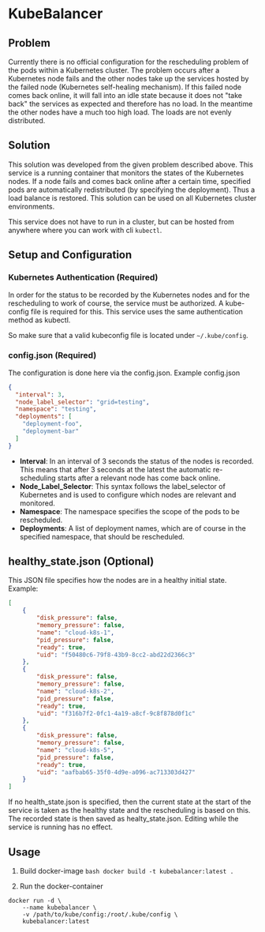 # KubeBalancer
## Problem
Currently there is no official configuration for the rescheduling problem of the pods within a Kubernetes cluster. The problem occurs after a Kubernetes node fails and the other nodes take up the services hosted by the failed node (Kubernetes self-healing mechanism). If this failed node comes back online, it will fall into an idle state because it does not "take back" the services as expected and therefore has no load. In the meantime the other nodes have a much too high load. The loads are not evenly distributed.


## Solution
This solution was developed from the given problem described above. This service is a running container that monitors the states of the Kubernetes nodes. If a node fails and comes back online after a certain time, specified pods are automatically redistributed (by specifying the deployment). Thus a load balance is restored. This solution can be used on all Kubernetes cluster environments. 

This service does not have to run in a cluster, but can be hosted from anywhere where you can work with cli ```kubectl```.
## Setup and Configuration
### Kubernetes Authentication (Required)
In order for the status to be recorded by the Kubernetes nodes and for the rescheduling to work of course, the service must be authorized. A kube-config file is required for this. This service uses the same authentication method as kubectl.

So make sure that a valid kubeconfig file is located under ```~/.kube/config```.

### config.json (Required)
The configuration is done here via the config.json. 
Example config.json  
```json
{
  "interval": 3,
  "node_label_selector": "grid=testing",
  "namespace": "testing",
  "deployments": [
    "deployment-foo",
    "deployment-bar"
  ]
}
```

- **Interval**: In an interval of 3 seconds the status of the nodes is recorded. This means that after 3 seconds at the latest the automatic re-scheduling starts after a relevant node has come back online.
- **Node_Label_Selector**: This syntax follows the label_selector of Kubernetes and is used to configure which nodes are relevant and monitored.
- **Namespace**: The namespace specifies the scope of the pods to be rescheduled.
- **Deployments**: A list of deployment names, which are of course in the specified namespace, that should be rescheduled.

## healthy_state.json (Optional)
This JSON file specifies how the nodes are in a healthy initial state.
Example:
```json
[
    {
        "disk_pressure": false,
        "memory_pressure": false,
        "name": "cloud-k8s-1",
        "pid_pressure": false,
        "ready": true,
        "uid": "f50480c6-79f8-43b9-8cc2-abd22d2366c3"
    },
    {
        "disk_pressure": false,
        "memory_pressure": false,
        "name": "cloud-k8s-2",
        "pid_pressure": false,
        "ready": true,
        "uid": "f316b7f2-0fc1-4a19-a8cf-9c8f878d0f1c"
    },
    {
        "disk_pressure": false,
        "memory_pressure": false,
        "name": "cloud-k8s-5",
        "pid_pressure": false,
        "ready": true,
        "uid": "aafbab65-35f0-4d9e-a096-ac713303d427"
    }
]
```

If no health_state.json is specified, then the current state at the start of the service is taken as the healthy state and the rescheduling is based on this. The recorded state is then saved as healty_state.json. Editing while the service is running has no effect.

## Usage

1. Build docker-image
```bash docker build -t kubebalancer:latest . ```

2. Run the docker-container
```
docker run -d \
    --name kubebalancer \
    -v /path/to/kube/config:/root/.kube/config \
    kubebalancer:latest
```

